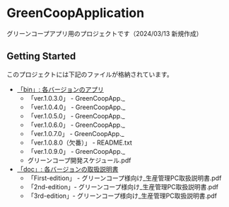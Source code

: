# GreenCoopApplication

グリーンコープアプリ用のプロジェクトです（2024/03/13 新規作成）

## Getting Started

このプロジェクトには下記のファイルが格納されています。

- [「bin」: 各バージョンのアプリ](https://github.com/hayaka59/GreenCoopApplication/tree/main/bin)
   - 「ver.1.0.3.0」 - GreenCoopApp._
   - 「ver.1.0.4.0」 - GreenCoopApp._
   - 「ver.1.0.5.0」 - GreenCoopApp._
   - 「ver.1.0.6.0」 - GreenCoopApp._
   - 「ver.1.0.7.0」 - GreenCoopApp._
   - 「ver.1.0.8.0（欠番）」 - README.txt
   - 「ver.1.0.9.0」 - GreenCoopApp._
   - グリーンコープ開発スケジュール.pdf
- [「doc」: 各バージョンの取扱説明書](https://github.com/hayaka59/GreenCoopApplication/tree/main/doc/manual)
   - 「First-edition」 - グリーンコープ様向け_生産管理PC取扱説明書.pdf
   - 「2nd-edition」- グリーンコープ様向け_生産管理PC取扱説明書.pdf
   - 「3rd-edition」- グリーンコープ様向け_生産管理PC取扱説明書.pdf

